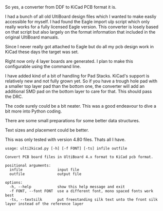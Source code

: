 So yes, a converter from DDF to KiCad PCB format it is.

I had a bunch of all old UltiBoard design files which I wanted to make easliy accessible for myself.
I had found the Eagle import ulp script which only really works for a fully licensed Eagle version.
This converter is losely based on that script but also largely on the format information that included
in the original UltiBoard manuals.

Since I never really got attached to Eagle but do all my pcb design work in KiCad these days the target
was set.

Right now only 4 layer boards are generated. I plan to make this configurable using the command line.

I have added kind of a bit of handling for Pad Stacks. KiCad's support is relatively new and not
fully grown yet. So if you have a trough hole pad with a smaller top layer pad than the bottom one,
the converter will add an additional SMD pad on the bottom layer to care for that.
This should pass the DRC.

The code surely could be a bit neater. 
This was a good endeavour to dive a bit more into Python coding.

There are some small preparations for some better data structures.

Text sizes and placement could be better.

This was only tested with version 4.80 files. Thats all I have.

```
usage: ulti2kicad.py [-h] [-f FONT] [-ts] infile outfile

Convert PCB board files in UltiBoard 4.x format to KiCad pcb format.

positional arguments:  
  infile                input file  
  outfile               output file  
  
options:  
  -h, --help            show this help message and exit  
  -f FONT, --font FONT  use a different font, mono spaced fonts work best  
  -ts, --textsilk       put freestanding silk text unto the front silk layer instead of the reference layer  
```